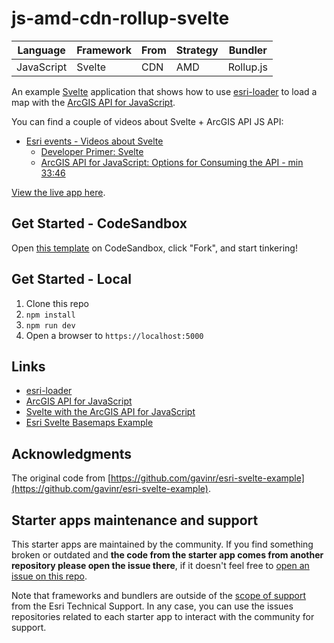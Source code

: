# js-amd-cdn-rollup-svelte

|Language|Framework|From|Strategy|Bundler|
|---|---|---|---|---|
|JavaScript|Svelte|CDN|AMD|Rollup.js|

An example [Svelte](https://svelte.dev/) application that shows how to use [esri-loader](https://github.com/Esri/esri-loader) to load a map with the [ArcGIS API for JavaScript](https://developers.arcgis.com/javascript/). 

You can find a couple of videos about Svelte + ArcGIS API JS API:

* [Esri events - Videos about Svelte](https://www.youtube.com/c/EsriEvents/search?query=svelte)
  * [Developer Primer: Svelte](https://www.youtube.com/watch?v=Y_EVrWtBnow)
  * [ArcGIS API for JavaScript: Options for Consuming the API - min 33:46](https://youtu.be/UL0m0EXW8Es?t=2026)

[View the live app here](https://esri-svelte-example.surge.sh/).

## Get Started - CodeSandbox

Open [this template](https://codesandbox.io/s/esri-svelte-example-syije) on CodeSandbox, click "Fork", and start tinkering!

## Get Started - Local

1. Clone this repo
2. `npm install`
3. `npm run dev`
4. Open a browser to `https://localhost:5000`

## Links

- [esri-loader](https://github.com/Esri/esri-loader)
- [ArcGIS API for JavaScript](https://developers.arcgis.com/javascript/)
- [Svelte with the ArcGIS API for JavaScript](https://odoe.net/blog/svelte-with-the-arcgis-api-for-javascript/)
- [Esri Svelte Basemaps Example](https://github.com/jwasilgeo/esri-svelte-basemaps-example)

## Acknowledgments

The original code from [https://github.com/gavinr/esri-svelte-example](https://github.com/gavinr/esri-svelte-example).

## Starter apps maintenance and support

This starter apps are maintained by the community. If you find something broken or outdated and **the code from the starter app comes from another repository please open the issue there**, if it doesn't feel free to [open an issue on this repo](https://github.com/hhkaos/arcgis-js-api-starter-apps/issues).

Note that frameworks and bundlers are outside of the [scope of support](https://support.esri.com/en/supportscope) from the Esri Technical Support. In any case, you can use the issues repositories related to each starter app to interact with the community for support.